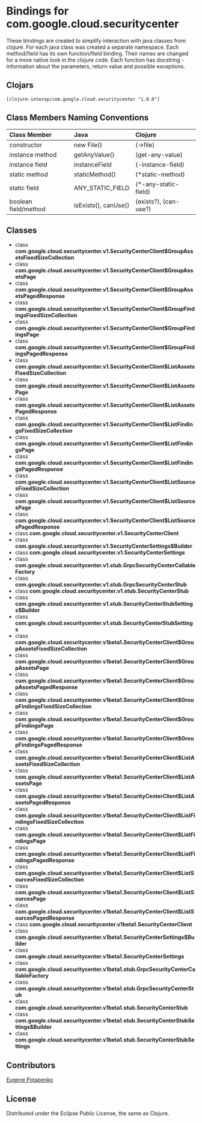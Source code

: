 # Bindings for com.google.cloud.securitycenter

These bindings are created to simplify interaction with java classes from clojure.
For each java class was created a separate namespace.
Each method/field has its own function/field binding.
Their names are changed for a more native look in the clojure code. Each function has docstring - information about the parameters, return value and possible exceptions.

## Clojars

```
[clojure-interop/com.google.cloud.securitycenter "1.0.0"]
```

## Class Members Naming Conventions

| Class Member | Java | Clojure |
|:--|:--|:--|
| constructor | new File() | (->file) |
| instance method | getAnyValue() | (get-any-value) |
| instance field | instanceField | (-instance-field) |
| static method | staticMethod() | (*static-method) |
| static field | ANY_STATIC_FIELD | (*-any-static-field) |
| boolean field/method | isExists(), canUse() | (exists?), (can-use?) |

## Classes

- class **com.google.cloud.securitycenter.v1.SecurityCenterClient$GroupAssetsFixedSizeCollection**
- class **com.google.cloud.securitycenter.v1.SecurityCenterClient$GroupAssetsPage**
- class **com.google.cloud.securitycenter.v1.SecurityCenterClient$GroupAssetsPagedResponse**
- class **com.google.cloud.securitycenter.v1.SecurityCenterClient$GroupFindingsFixedSizeCollection**
- class **com.google.cloud.securitycenter.v1.SecurityCenterClient$GroupFindingsPage**
- class **com.google.cloud.securitycenter.v1.SecurityCenterClient$GroupFindingsPagedResponse**
- class **com.google.cloud.securitycenter.v1.SecurityCenterClient$ListAssetsFixedSizeCollection**
- class **com.google.cloud.securitycenter.v1.SecurityCenterClient$ListAssetsPage**
- class **com.google.cloud.securitycenter.v1.SecurityCenterClient$ListAssetsPagedResponse**
- class **com.google.cloud.securitycenter.v1.SecurityCenterClient$ListFindingsFixedSizeCollection**
- class **com.google.cloud.securitycenter.v1.SecurityCenterClient$ListFindingsPage**
- class **com.google.cloud.securitycenter.v1.SecurityCenterClient$ListFindingsPagedResponse**
- class **com.google.cloud.securitycenter.v1.SecurityCenterClient$ListSourcesFixedSizeCollection**
- class **com.google.cloud.securitycenter.v1.SecurityCenterClient$ListSourcesPage**
- class **com.google.cloud.securitycenter.v1.SecurityCenterClient$ListSourcesPagedResponse**
- class **com.google.cloud.securitycenter.v1.SecurityCenterClient**
- class **com.google.cloud.securitycenter.v1.SecurityCenterSettings$Builder**
- class **com.google.cloud.securitycenter.v1.SecurityCenterSettings**
- class **com.google.cloud.securitycenter.v1.stub.GrpcSecurityCenterCallableFactory**
- class **com.google.cloud.securitycenter.v1.stub.GrpcSecurityCenterStub**
- class **com.google.cloud.securitycenter.v1.stub.SecurityCenterStub**
- class **com.google.cloud.securitycenter.v1.stub.SecurityCenterStubSettings$Builder**
- class **com.google.cloud.securitycenter.v1.stub.SecurityCenterStubSettings**
- class **com.google.cloud.securitycenter.v1beta1.SecurityCenterClient$GroupAssetsFixedSizeCollection**
- class **com.google.cloud.securitycenter.v1beta1.SecurityCenterClient$GroupAssetsPage**
- class **com.google.cloud.securitycenter.v1beta1.SecurityCenterClient$GroupAssetsPagedResponse**
- class **com.google.cloud.securitycenter.v1beta1.SecurityCenterClient$GroupFindingsFixedSizeCollection**
- class **com.google.cloud.securitycenter.v1beta1.SecurityCenterClient$GroupFindingsPage**
- class **com.google.cloud.securitycenter.v1beta1.SecurityCenterClient$GroupFindingsPagedResponse**
- class **com.google.cloud.securitycenter.v1beta1.SecurityCenterClient$ListAssetsFixedSizeCollection**
- class **com.google.cloud.securitycenter.v1beta1.SecurityCenterClient$ListAssetsPage**
- class **com.google.cloud.securitycenter.v1beta1.SecurityCenterClient$ListAssetsPagedResponse**
- class **com.google.cloud.securitycenter.v1beta1.SecurityCenterClient$ListFindingsFixedSizeCollection**
- class **com.google.cloud.securitycenter.v1beta1.SecurityCenterClient$ListFindingsPage**
- class **com.google.cloud.securitycenter.v1beta1.SecurityCenterClient$ListFindingsPagedResponse**
- class **com.google.cloud.securitycenter.v1beta1.SecurityCenterClient$ListSourcesFixedSizeCollection**
- class **com.google.cloud.securitycenter.v1beta1.SecurityCenterClient$ListSourcesPage**
- class **com.google.cloud.securitycenter.v1beta1.SecurityCenterClient$ListSourcesPagedResponse**
- class **com.google.cloud.securitycenter.v1beta1.SecurityCenterClient**
- class **com.google.cloud.securitycenter.v1beta1.SecurityCenterSettings$Builder**
- class **com.google.cloud.securitycenter.v1beta1.SecurityCenterSettings**
- class **com.google.cloud.securitycenter.v1beta1.stub.GrpcSecurityCenterCallableFactory**
- class **com.google.cloud.securitycenter.v1beta1.stub.GrpcSecurityCenterStub**
- class **com.google.cloud.securitycenter.v1beta1.stub.SecurityCenterStub**
- class **com.google.cloud.securitycenter.v1beta1.stub.SecurityCenterStubSettings$Builder**
- class **com.google.cloud.securitycenter.v1beta1.stub.SecurityCenterStubSettings**

## Contributors

[Eugene Potapenko](https://github.com/potapenko/)

## License

Distributed under the Eclipse Public License, the same as Clojure.
